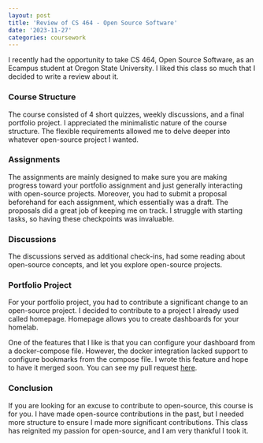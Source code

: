```yaml
---
layout: post
title: 'Review of CS 464 - Open Source Software'
date: '2023-11-27'
categories: coursework
---
```



I recently had the opportunity to take CS 464, Open Source Software, as an Ecampus student at Oregon State University. 
I liked this class so much that I decided to write a review about it.

### Course Structure

The course consisted of 4 short quizzes, weekly discussions, and a final portfolio project.
I appreciated the minimalistic nature of the course structure.
The flexible requirements allowed me to delve deeper into whatever open-source project I wanted.

### Assignments

The assignments are mainly designed to make sure you are making progress toward your portfolio assignment and just generally interacting with open-source projects. 
Moreover, you had to submit a proposal beforehand for each assignment, which essentially was a draft.
The proposals did a great job of keeping me on track. 
I struggle with starting tasks, so having these checkpoints was invaluable.

### Discussions

The discussions served as additional check-ins, had some reading about open-source concepts, and let you explore open-source projects.

### Portfolio Project

For your portfolio project, you had to contribute a significant change to an open-source project. 
I decided to contribute to a project I already used called homepage. 
Homepage allows you to create dashboards for your homelab. 

One of the features that I like is that you can configure your dashboard from a docker-compose file. 
However, the docker integration lacked support to configure bookmarks from the compose file. 
I wrote this feature and hope to have it merged soon.
You can see my pull request [here](https://github.com/gethomepage/homepage/pull/2367#issuecomment-1827150820).

### Conclusion

If you are looking for an excuse to contribute to open-source, this course is for you. 
I have made open-source contributions in the past, but I needed more structure to ensure I made more significant contributions. 
This class has reignited my passion for open-source, and I am very thankful I took it.

